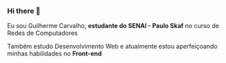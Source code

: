 ### Hi there 👋

<p>Eu sou Guilherme Carvalho, <b>estudante do SENAI - Paulo Skaf</b> no curso de Redes de Computadores</p>
<p>Também estudo Desenvolvimento Web e atualmente estou aperfeiçoando minhas habilidades no <b>Front-end</b></p>


  


 
